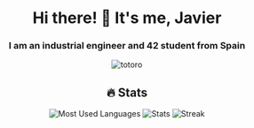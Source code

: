 <div align="center">

# Hi there! :wave: It's me, Javier

### I am an industrial engineer and 42 student from Spain

![totoro](https://github.com/user-attachments/assets/3991a5ee-9076-482b-8761-2b4b28703603)

<!--
**javierjimenezfernandez/javierjimenezfernandez** is a ✨ _special_ ✨ repository because its `README.md` (this file) appears on your GitHub profile.

Here are some ideas to get you started:

- 🔭 I’m currently working on ...
- 🌱 I’m currently learning ...
- 👯 I’m looking to collaborate on ...
- 🤔 I’m looking for help with ...
- 💬 Ask me about ...
- 📫 How to reach me: ...
- 😄 Pronouns: ...
- ⚡ Fun fact: ...
-->

<div align="justify">



</div>

## :fire: Stats
<p align="center">
  <img alt="Most Used Languages" src="https://github-readme-stats.vercel.app/api/top-langs?username=javierjimenezfernandez&show_icons=true&locale=en&layout=compact" />
  <img alt="Stats" src="https://github-readme-stats.vercel.app/api?username=javierjimenezfernandez&show_icons=true&locale=en" />
  <img alt="Streak" src="https://github-readme-streak-stats.herokuapp.com/?user=javierjimenezfernandez&" />
</p>
</div>

